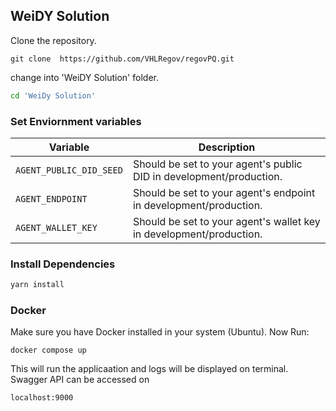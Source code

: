 ## WeiDY Solution
Clone the repository.
```git
git clone  https://github.com/VHLRegov/regovPQ.git
```
change into 'WeiDY Solution' folder.
```bash
cd 'WeiDy Solution'
```

### Set Enviornment variables
| Variable                | Description                                                                                                        |
| ----------------------- | ------------------------------------------------------------------------------------------------------------------ |
| `AGENT_PUBLIC_DID_SEED` | Should be set to your agent's public DID in development/production. |
| `AGENT_ENDPOINT`        | Should be set to your agent's endpoint in development/production.   |
| `AGENT_WALLET_KEY`      | Should be set to your agent's wallet key in development/production. |


### Install Dependencies

```bash
yarn install
```

### Docker

Make sure you have Docker installed in your system (Ubuntu).
Now Run:
```docker
docker compose up
```
This will run the applicaation and logs will be displayed on terminal.<br />
Swagger API can be accessed on 
```bash
localhost:9000
```
